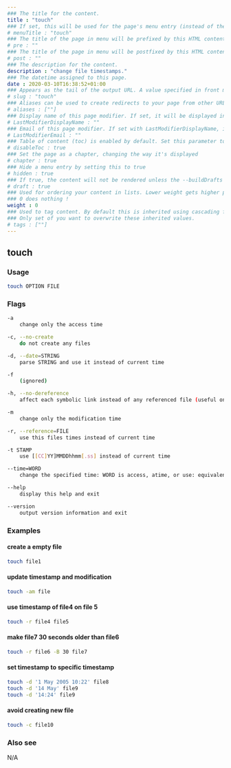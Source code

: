 ```yaml
---
### The title for the content.
title : "touch"
### If set, this will be used for the page's menu entry (instead of the `title` attribute)
# menuTitle : "touch"
### The title of the page in menu will be prefixed by this HTML content
# pre : ""
### The title of the page in menu will be postfixed by this HTML content
# post : ""
### The description for the content.
description : "change file timestamps."
### The datetime assigned to this page.
date : 2020-03-10T16:38:52+01:00
### Appears as the tail of the output URL. A value specified in front matter will override the segment of the URL based on the filename.
# slug : "touch"
### Aliases can be used to create redirects to your page from other URLs.
# aliases : [""]
### Display name of this page modifier. If set, it will be displayed in the footer.
# LastModifierDisplayName : ""
### Email of this page modifier. If set with LastModifierDisplayName, it will be displayed in the footer
# LastModifierEmail : ""
### Table of content (toc) is enabled by default. Set this parameter to true to disable it.
# disableToc : true
### Set the page as a chapter, changing the way it's displayed
# chapter : true
### Hide a menu entry by setting this to true
# hidden : true
### If true, the content will not be rendered unless the --buildDrafts flag is passed to the hugo command.
# draft : true
### Used for ordering your content in lists. Lower weight gets higher precedence. So content with lower weight will come first.
### 0 does nothing !
weight : 0
### Used to tag content. By default this is inherited using cascading from _index.md files
### Only set of you want to overwrite these inherited values.
# tags : [""]
---
```


## touch

### Usage

```bash
touch OPTION FILE
```

### Flags

```bash
-a
    change only the access time

-c, --no-create
    do not create any files

-d, --date=STRING
    parse STRING and use it instead of current time

-f
    (ignored)

-h, --no-dereference
    affect each symbolic link instead of any referenced file (useful only on systems that can change the timestamps of a symlink)

-m
    change only the modification time

-r, --reference=FILE
    use this files times instead of current time

-t STAMP
    use [[CC]YY]MMDDhhmm[.ss] instead of current time

--time=WORD
    change the specified time: WORD is access, atime, or use: equivalent to -a WORD is modify or mtime: equivalent to -m

--help
    display this help and exit

--version
    output version information and exit
```

### Examples

#### create a empty file

```bash
touch file1
```

#### update timestamp and modification

```bash
touch -am file
```

#### use timestamp of file4 on file 5

```bash
touch -r file4 file5
```

#### make file7 30 seconds older than file6

```bash
touch -r file6 -B 30 file7
```

#### set timestamp to specific timestamp

```bash
touch -d '1 May 2005 10:22' file8
touch -d '14 May' file9
touch -d '14:24' file9
```

#### avoid creating new file

```bash
touch -c file10
```

### Also see

N/A
